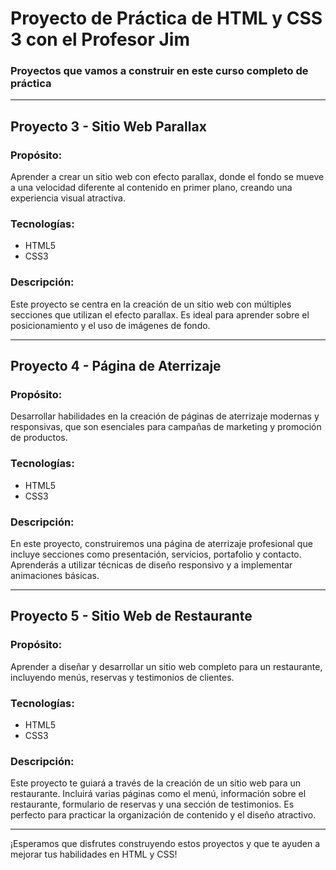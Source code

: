 # Proyecto de Práctica de HTML y CSS 3 con el Profesor Jim

### Proyectos que vamos a construir en este curso completo de práctica

---

## Proyecto 3 - Sitio Web Parallax
### Propósito:
Aprender a crear un sitio web con efecto parallax, donde el fondo se mueve a una velocidad diferente al contenido en primer plano, creando una experiencia visual atractiva.

### Tecnologías:
- HTML5
- CSS3

### Descripción:
Este proyecto se centra en la creación de un sitio web con múltiples secciones que utilizan el efecto parallax. Es ideal para aprender sobre el posicionamiento y el uso de imágenes de fondo.

---

## Proyecto 4 - Página de Aterrizaje
### Propósito:
Desarrollar habilidades en la creación de páginas de aterrizaje modernas y responsivas, que son esenciales para campañas de marketing y promoción de productos.

### Tecnologías:
- HTML5
- CSS3

### Descripción:
En este proyecto, construiremos una página de aterrizaje profesional que incluye secciones como presentación, servicios, portafolio y contacto. Aprenderás a utilizar técnicas de diseño responsivo y a implementar animaciones básicas.

---

## Proyecto 5 - Sitio Web de Restaurante
### Propósito:
Aprender a diseñar y desarrollar un sitio web completo para un restaurante, incluyendo menús, reservas y testimonios de clientes.

### Tecnologías:
- HTML5
- CSS3

### Descripción:
Este proyecto te guiará a través de la creación de un sitio web para un restaurante. Incluirá varias páginas como el menú, información sobre el restaurante, formulario de reservas y una sección de testimonios. Es perfecto para practicar la organización de contenido y el diseño atractivo.

---

¡Esperamos que disfrutes construyendo estos proyectos y que te ayuden a mejorar tus habilidades en HTML y CSS!
